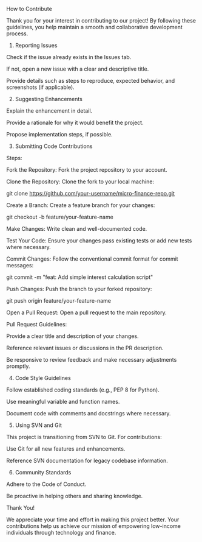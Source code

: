 How to Contribute

Thank you for your interest in contributing to our project! By following these guidelines, you help maintain a smooth and collaborative development process.

1. Reporting Issues

Check if the issue already exists in the Issues tab.

If not, open a new issue with a clear and descriptive title.

Provide details such as steps to reproduce, expected behavior, and screenshots (if applicable).

2. Suggesting Enhancements

Explain the enhancement in detail.

Provide a rationale for why it would benefit the project.

Propose implementation steps, if possible.

3. Submitting Code Contributions

Steps:

Fork the Repository: Fork the project repository to your account.

Clone the Repository: Clone the fork to your local machine:

git clone https://github.com/your-username/micro-finance-repo.git

Create a Branch: Create a feature branch for your changes:

git checkout -b feature/your-feature-name

Make Changes: Write clean and well-documented code.

Test Your Code: Ensure your changes pass existing tests or add new tests where necessary.

Commit Changes: Follow the conventional commit format for commit messages:

git commit -m "feat: Add simple interest calculation script"

Push Changes: Push the branch to your forked repository:

git push origin feature/your-feature-name

Open a Pull Request: Open a pull request to the main repository.

Pull Request Guidelines:

Provide a clear title and description of your changes.

Reference relevant issues or discussions in the PR description.

Be responsive to review feedback and make necessary adjustments promptly.

4. Code Style Guidelines

Follow established coding standards (e.g., PEP 8 for Python).

Use meaningful variable and function names.

Document code with comments and docstrings where necessary.

5. Using SVN and Git

This project is transitioning from SVN to Git. For contributions:

Use Git for all new features and enhancements.

Reference SVN documentation for legacy codebase information.

6. Community Standards

Adhere to the Code of Conduct.

Be proactive in helping others and sharing knowledge.

Thank You!

We appreciate your time and effort in making this project better. Your contributions help us achieve our mission of empowering low-income individuals through technology and finance.
